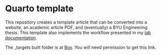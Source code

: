 # Quarto template

This repository creates a template article that can be converted into a website,
an academic article PDF, and (eventually) a BYU Engineering thesis. This
template also implements the workflow presented in my [lab
documentation](https://gregmacfarlane.github.io/lab/workflow.html).

The \_targets built folder is at
[Box](https://byu.box.com/s/sylrxom58dg6x8vkhfjmpb4phpxit87l). You will need
permission to get this link.

